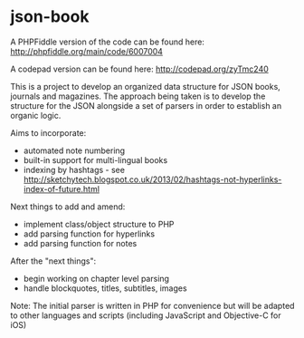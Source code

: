 json-book
========

A PHPFiddle version of the code can be found here: http://phpfiddle.org/main/code/6007004

A codepad version can be found here: http://codepad.org/zyTmc240

This is a project to develop an organized data structure for JSON books, journals and magazines. The approach being taken is to develop the structure for the JSON alongside a set of parsers in order to establish an organic logic.

Aims to incorporate:

- automated note numbering
- built-in support for multi-lingual books
- indexing by hashtags - see http://sketchytech.blogspot.co.uk/2013/02/hashtags-not-hyperlinks-index-of-future.html
  
Next things to add and amend:

- implement class/object structure to PHP
- add parsing function for hyperlinks
- add parsing function for notes

After the "next things":

- begin working on chapter level parsing
- handle blockquotes, titles, subtitles, images

Note: The initial parser is written in PHP for convenience but will be adapted to other languages and scripts (including JavaScript and Objective-C for iOS)
